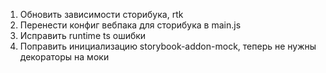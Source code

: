 1) Обновить зависимости сторибука, rtk
2) Перенести конфиг вебпака для сторибука в main.js
3) Исправить runtime ts ошибки
4) Поправить инициализацию storybook-addon-mock, теперь не нужны декораторы на моки
